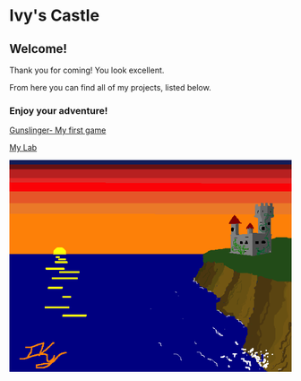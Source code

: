 # Ivy's Castle

## Welcome!
Thank you for coming! You look excellent.

From here you can find all of my projects, listed below. 

### Enjoy your adventure!
[Gunslinger- My first game](https://whcampbell.github.io/Gunslinger/)

[My Lab](https://whcampbell.github.io/Ivys-Laboratory/)

<img src="./My_Castle.png"/>
